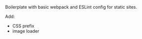 Boilerplate with basic webpack and ESLint config for static sites.

Add:
  * CSS prefix
  * image loader